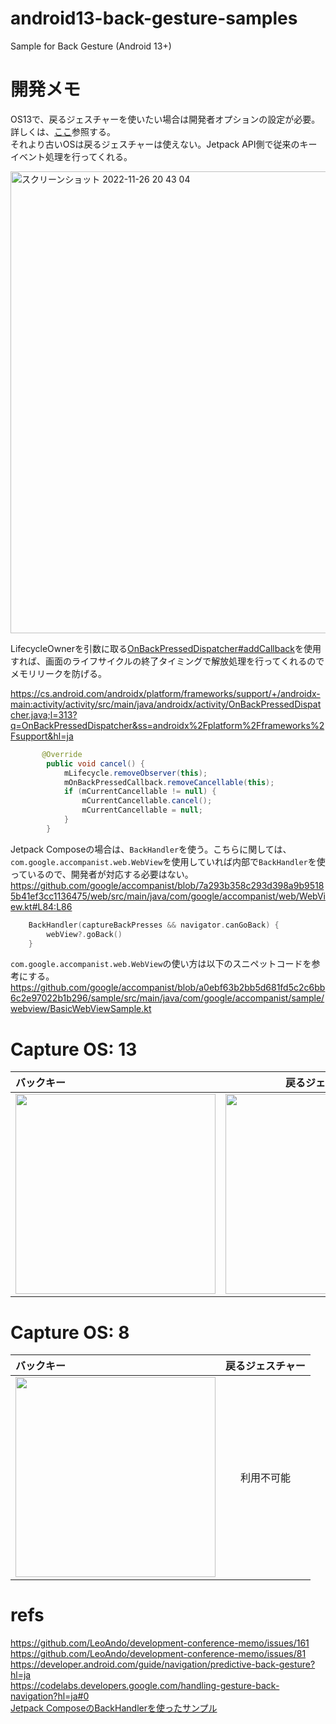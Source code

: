 # android13-back-gesture-samples
Sample for Back Gesture (Android 13+)

# 開発メモ

OS13で、戻るジェスチャーを使いたい場合は開発者オプションの設定が必要。<br>
詳しくは、[ここ](https://developer.android.com/guide/navigation/predictive-back-gesture#dev-option)参照する。<br>
それより古いOSは戻るジェスチャーは使えない。Jetpack API側で従来のキーイベント処理を行ってくれる。<br>

<img width="739" alt="スクリーンショット 2022-11-26 20 43 04" src="https://user-images.githubusercontent.com/16476224/204086962-35b7529b-363b-487c-8009-734787c80961.png">

LifecycleOwnerを引数に取る[OnBackPressedDispatcher#addCallback](https://developer.android.com/reference/androidx/activity/OnBackPressedDispatcher#addCallback(androidx.lifecycle.LifecycleOwner,androidx.activity.OnBackPressedCallback))を使用すれば、画面のライフサイクルの終了タイミングで解放処理を行ってくれるのでメモリリークを防げる。

https://cs.android.com/androidx/platform/frameworks/support/+/androidx-main:activity/activity/src/main/java/androidx/activity/OnBackPressedDispatcher.java;l=313?q=OnBackPressedDispatcher&ss=androidx%2Fplatform%2Fframeworks%2Fsupport&hl=ja
```java
       @Override
        public void cancel() {
            mLifecycle.removeObserver(this);
            mOnBackPressedCallback.removeCancellable(this);
            if (mCurrentCancellable != null) {
                mCurrentCancellable.cancel();
                mCurrentCancellable = null;
            }
        }
```


Jetpack Composeの場合は、`BackHandler`を使う。こちらに関しては、`com.google.accompanist.web.WebView`を使用していれば内部で`BackHandler`を使っているので、開発者が対応する必要はない。
https://github.com/google/accompanist/blob/7a293b358c293d398a9b95185b41ef3cc1136475/web/src/main/java/com/google/accompanist/web/WebView.kt#L84:L86
```kotlin
    BackHandler(captureBackPresses && navigator.canGoBack) {
        webView?.goBack()
    }
```

`com.google.accompanist.web.WebView`の使い方は以下のスニペットコードを参考にする。<br>
https://github.com/google/accompanist/blob/a0ebf63b2bb5d681fd5c2c6bb6c2e97022b1b296/sample/src/main/java/com/google/accompanist/sample/webview/BasicWebViewSample.kt

# Capture OS: 13

| バックキー | 戻るジェスチャー |
|:---|:---:|
|<img src="https://github.com/LeoAndo/android13-back-gesture-samples/blob/main/JavaSample/capture/android_API33_key_back.gif" width=320 /> |<img src="https://github.com/LeoAndo/android13-back-gesture-samples/blob/main/JavaSample/capture/android_API33_gesture_back.gif" width=320 /> |

# Capture OS: 8

| バックキー | 戻るジェスチャー |
|:---|:---:|
|<img src="https://github.com/LeoAndo/android13-back-gesture-samples/blob/main/JavaSample/capture/android_API26_key_back.gif" width=320 /> | 利用不可能 |





# refs
https://github.com/LeoAndo/development-conference-memo/issues/161<br>
https://github.com/LeoAndo/development-conference-memo/issues/81<br>
https://developer.android.com/guide/navigation/predictive-back-gesture?hl=ja<br>
https://codelabs.developers.google.com/handling-gesture-back-navigation?hl=ja#0<br>
[Jetpack ComposeのBackHandlerを使ったサンプル](https://github.com/raheemadamboev/predictive-back-gesture)<br>
